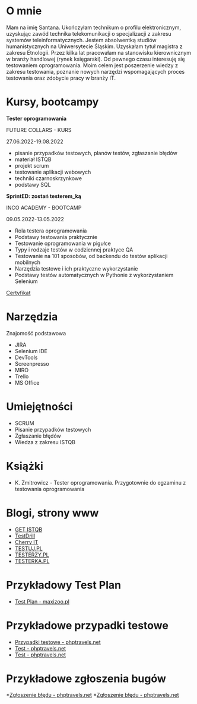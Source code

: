 # O mnie

Mam na imię Santana. Ukończyłam technikum o profilu elektronicznym, uzyskując zawód technika telekomunikacji o specjalizacji z zakresu systemów teleinformatycznych. Jestem absolwentką studiów humanistycznych na Uniwersytecie Śląskim. Uzyskałam tytuł magistra z zakresu Etnologii. Przez kilka lat pracowałam na stanowisku kierownicznym w branży handlowej (rynek księgarski). Od pewnego czasu interesuję się testowaniem oprogramowania. Moim celem jest poszerzenie wiedzy z zakresu testowania, poznanie nowych narzędzi wspomagających proces testowania oraz zdobycie pracy w branży IT.

# Kursy, bootcampy

**Tester oprogramowania**

FUTURE COLLARS - KURS 

27.06.2022-19.08.2022

* pisanie przypadków testowych, planów testów, zgłaszanie błędów
* materiał ISTQB
* projekt scrum
* testowanie aplikacji webowych
* techniki czarnoskrzynkowe
* podstawy SQL


**SprintED: zostań testerem_ką**

INCO ACADEMY - BOOTCAMP

09.05.2022-13.05.2022

* Rola testera oprogramowania
* Podstawy testowania praktycznie
* Testowanie oprogramowania w pigułce
* Typy i rodzaje testów w codziennej praktyce QA
* Testowanie na 101 sposobów, od backendu do testów aplikacji mobilnych
* Narzędzia testowe i ich praktyczne wykorzystanie
* Podstawy testów automatycznych w Pythonie z wykorzystaniem Selenium

[Certyfikat](https://drive.google.com/file/d/1Clzt7IP16VS8fuxC35xqW5_5DbRxgfWT/view?usp=sharing)

# Narzędzia

Znajomość podstawowa

* JIRA
* Selenium IDE
* DevTools
* Screenpresso
* MIRO
* Trello
* MS Office

# Umiejętności

* SCRUM
* Pisanie przypadków testowych
* Zgłaszanie błędów
* Wiedza z zakresu ISTQB

# Książki

* K. Zmitrowicz - Tester oprogramowania. Przygotownie do egzaminu z testowania oprogramowania

# Blogi, strony www

* [GET ISTQB](https://getistqb.com)
* [TestDrill](http://testdrill.pl)
* [Cherry IT](http://cherry-it.pl)
* [TESTUJ.PL](https://testuj.pl)
* [TESTERZY.PL](https://testerzy.pl)
* [TESTERKA.PL](https://testerka.pl)

# Przykładowy Test Plan

* [Test Plan - maxizoo.pl](https://docs.google.com/document/d/1_BrVfHD9ZFrEUzJhXRbUlxlPXCxsEEEB/edit?usp=sharing&ouid=112164552745114415885&rtpof=true&sd=true)

# Przykładowe przypadki testowe

* [Przypadki testowe - phptravels.net](https://docs.google.com/document/d/1PGlee0GhsuMb3TbyJFKZO3-2U7RsnVkR/edit?usp=sharing&ouid=112164552745114415885&rtpof=true&sd=true)
* [Test - phptravels.net](https://docs.google.com/document/d/1dk-KwD2fW9N1av1xegtd8QtIFeGiOmNS/edit?usp=sharing&ouid=112164552745114415885&rtpof=true&sd=true)
* [Test - phptravels.net](https://docs.google.com/document/d/19826Aa_8-xy-_LnMt_kFLkzxSVuBIj2O/edit?usp=sharing&ouid=112164552745114415885&rtpof=true&sd=true)

# Przykładowe zgłoszenia bugów

*[Zgłoszenie błędu - phptravels.net](https://docs.google.com/document/d/1Ahy2NNWM6Ht-dumofh05fNiNNefSqMXb/edit?usp=sharing&ouid=112164552745114415885&rtpof=true&sd=true)
*[Zgłoszenie błędu - phptravels.net](https://docs.google.com/document/d/12gUOBggyOXEX2H5tDiHzrXafkc6J7aIV/edit?usp=sharing&ouid=112164552745114415885&rtpof=true&sd=true)
